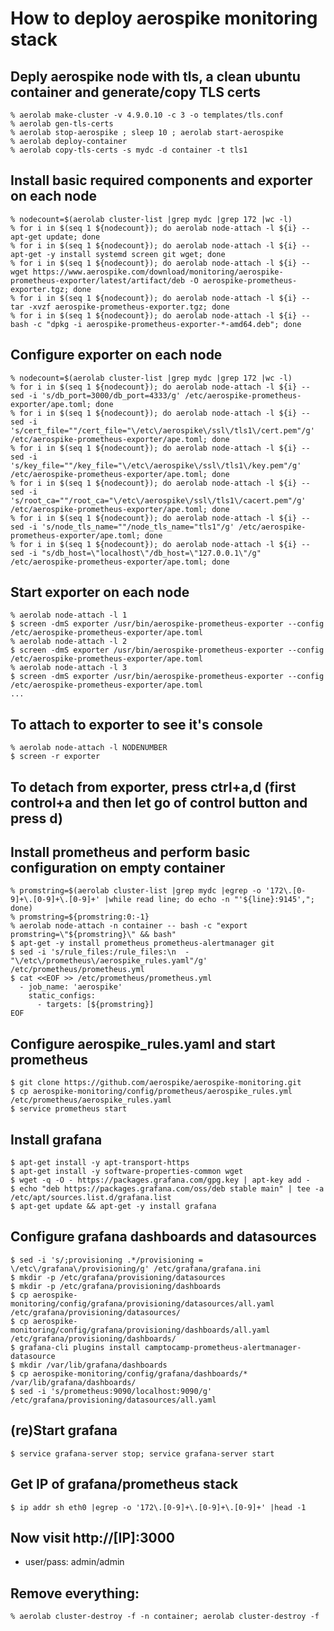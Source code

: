 # How to deploy aerospike monitoring stack

## Deply aerospike node with tls, a clean ubuntu container and generate/copy TLS certs

```
% aerolab make-cluster -v 4.9.0.10 -c 3 -o templates/tls.conf
% aerolab gen-tls-certs
% aerolab stop-aerospike ; sleep 10 ; aerolab start-aerospike
% aerolab deploy-container
% aerolab copy-tls-certs -s mydc -d container -t tls1
```

## Install basic required components and exporter on each node

```
% nodecount=$(aerolab cluster-list |grep mydc |grep 172 |wc -l)
% for i in $(seq 1 ${nodecount}); do aerolab node-attach -l ${i} -- apt-get update; done
% for i in $(seq 1 ${nodecount}); do aerolab node-attach -l ${i} -- apt-get -y install systemd screen git wget; done
% for i in $(seq 1 ${nodecount}); do aerolab node-attach -l ${i} -- wget https://www.aerospike.com/download/monitoring/aerospike-prometheus-exporter/latest/artifact/deb -O aerospike-prometheus-exporter.tgz; done
% for i in $(seq 1 ${nodecount}); do aerolab node-attach -l ${i} -- tar -xvzf aerospike-prometheus-exporter.tgz; done
% for i in $(seq 1 ${nodecount}); do aerolab node-attach -l ${i} -- bash -c "dpkg -i aerospike-prometheus-exporter-*-amd64.deb"; done
```

## Configure exporter on each node

```
% nodecount=$(aerolab cluster-list |grep mydc |grep 172 |wc -l)
% for i in $(seq 1 ${nodecount}); do aerolab node-attach -l ${i} -- sed -i 's/db_port=3000/db_port=4333/g' /etc/aerospike-prometheus-exporter/ape.toml; done
% for i in $(seq 1 ${nodecount}); do aerolab node-attach -l ${i} -- sed -i 's/cert_file=""/cert_file="\/etc\/aerospike\/ssl\/tls1\/cert.pem"/g' /etc/aerospike-prometheus-exporter/ape.toml; done
% for i in $(seq 1 ${nodecount}); do aerolab node-attach -l ${i} -- sed -i 's/key_file=""/key_file="\/etc\/aerospike\/ssl\/tls1\/key.pem"/g' /etc/aerospike-prometheus-exporter/ape.toml; done
% for i in $(seq 1 ${nodecount}); do aerolab node-attach -l ${i} -- sed -i 's/root_ca=""/root_ca="\/etc\/aerospike\/ssl\/tls1\/cacert.pem"/g' /etc/aerospike-prometheus-exporter/ape.toml; done
% for i in $(seq 1 ${nodecount}); do aerolab node-attach -l ${i} -- sed -i 's/node_tls_name=""/node_tls_name="tls1"/g' /etc/aerospike-prometheus-exporter/ape.toml; done
% for i in $(seq 1 ${nodecount}); do aerolab node-attach -l ${i} -- sed -i "s/db_host=\"localhost\"/db_host=\"127.0.0.1\"/g" /etc/aerospike-prometheus-exporter/ape.toml; done
```

## Start exporter on each node

```
% aerolab node-attach -l 1
$ screen -dmS exporter /usr/bin/aerospike-prometheus-exporter --config /etc/aerospike-prometheus-exporter/ape.toml
% aerolab node-attach -l 2
$ screen -dmS exporter /usr/bin/aerospike-prometheus-exporter --config /etc/aerospike-prometheus-exporter/ape.toml
% aerolab node-attach -l 3
$ screen -dmS exporter /usr/bin/aerospike-prometheus-exporter --config /etc/aerospike-prometheus-exporter/ape.toml
...
```

## To attach to exporter to see it's console

```
% aerolab node-attach -l NODENUMBER
$ screen -r exporter
```

## To detach from exporter, press ctrl+a,d (first control+a and then let go of control button and press d)

## Install prometheus and perform basic configuration on empty container

```
% promstring=$(aerolab cluster-list |grep mydc |egrep -o '172\.[0-9]+\.[0-9]+\.[0-9]+' |while read line; do echo -n "'${line}:9145',"; done)
% promstring=${promstring:0:-1}
% aerolab node-attach -n container -- bash -c "export promstring=\"${promstring}\" && bash"
$ apt-get -y install prometheus prometheus-alertmanager git
$ sed -i 's/rule_files:/rule_files:\n  - "\/etc\/prometheus\/aerospike_rules.yaml"/g' /etc/prometheus/prometheus.yml
$ cat <<EOF >> /etc/prometheus/prometheus.yml
  - job_name: 'aerospike'
    static_configs:
      - targets: [${promstring}]
EOF
```

## Configure aerospike_rules.yaml and start prometheus

```
$ git clone https://github.com/aerospike/aerospike-monitoring.git
$ cp aerospike-monitoring/config/prometheus/aerospike_rules.yml /etc/prometheus/aerospike_rules.yaml
$ service prometheus start
```

## Install grafana

```
$ apt-get install -y apt-transport-https
$ apt-get install -y software-properties-common wget
$ wget -q -O - https://packages.grafana.com/gpg.key | apt-key add -
$ echo "deb https://packages.grafana.com/oss/deb stable main" | tee -a /etc/apt/sources.list.d/grafana.list
$ apt-get update && apt-get -y install grafana
```

## Configure grafana dashboards and datasources

```
$ sed -i 's/;provisioning .*/provisioning = \/etc\/grafana\/provisioning/g' /etc/grafana/grafana.ini
$ mkdir -p /etc/grafana/provisioning/datasources
$ mkdir -p /etc/grafana/provisioning/dashboards
$ cp aerospike-monitoring/config/grafana/provisioning/datasources/all.yaml /etc/grafana/provisioning/datasources/
$ cp aerospike-monitoring/config/grafana/provisioning/dashboards/all.yaml /etc/grafana/provisioning/dashboards/
$ grafana-cli plugins install camptocamp-prometheus-alertmanager-datasource
$ mkdir /var/lib/grafana/dashboards
$ cp aerospike-monitoring/config/grafana/dashboards/* /var/lib/grafana/dashboards/
$ sed -i 's/prometheus:9090/localhost:9090/g' /etc/grafana/provisioning/datasources/all.yaml
```

## (re)Start grafana

```
$ service grafana-server stop; service grafana-server start
```

## Get IP of grafana/prometheus stack

```
$ ip addr sh eth0 |egrep -o '172\.[0-9]+\.[0-9]+\.[0-9]+' |head -1
```

## Now visit http://[IP]:3000

* user/pass: admin/admin

## Remove everything:

```
% aerolab cluster-destroy -f -n container; aerolab cluster-destroy -f
```
